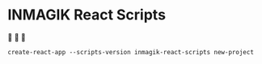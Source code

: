 # INMAGIK React Scripts

:metal: :metal: :metal:
```
create-react-app --scripts-version inmagik-react-scripts new-project
```
